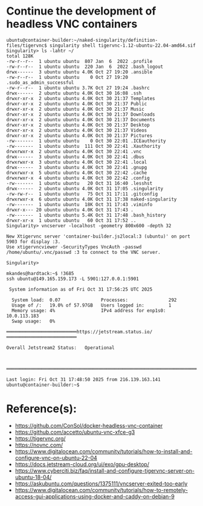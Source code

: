# Continue the development of headless VNC containers

```
ubuntu@container-builder:~/naked-singularity/definition-files/tigervnc$ singularity shell tigervnc-1.12-ubuntu-22.04-amd64.sif 
Singularity> ls -lahtr ~/
total 128K
-rw-r--r--  1 ubuntu ubuntu  807 Jan  6  2022 .profile
-rw-r--r--  1 ubuntu ubuntu  220 Jan  6  2022 .bash_logout
drwx------  3 ubuntu ubuntu 4.0K Oct 27 19:20 .ansible
-rw-r--r--  1 ubuntu ubuntu    0 Oct 27 19:20 .sudo_as_admin_successful
-rw-r--r--  1 ubuntu ubuntu 3.7K Oct 27 19:24 .bashrc
drwx------  2 ubuntu ubuntu 4.0K Oct 30 16:08 .ssh
drwxr-xr-x  2 ubuntu ubuntu 4.0K Oct 30 21:37 Templates
drwxr-xr-x  2 ubuntu ubuntu 4.0K Oct 30 21:37 Public
drwxr-xr-x  2 ubuntu ubuntu 4.0K Oct 30 21:37 Music
drwxr-xr-x  2 ubuntu ubuntu 4.0K Oct 30 21:37 Downloads
drwxr-xr-x  2 ubuntu ubuntu 4.0K Oct 30 21:37 Documents
drwxr-xr-x  2 ubuntu ubuntu 4.0K Oct 30 21:37 Desktop
drwxr-xr-x  2 ubuntu ubuntu 4.0K Oct 30 21:37 Videos
drwxr-xr-x  2 ubuntu ubuntu 4.0K Oct 30 21:37 Pictures
-rw-------  1 ubuntu ubuntu    0 Oct 30 22:01 .ICEauthority
-rw-------  1 ubuntu ubuntu  111 Oct 30 22:41 .Xauthority
drwxrwxr-x  2 ubuntu ubuntu 4.0K Oct 30 22:41 .vnc
drwx------  3 ubuntu ubuntu 4.0K Oct 30 22:41 .dbus
drwxrwxr-x  3 ubuntu ubuntu 4.0K Oct 30 22:41 .local
drwx------  3 ubuntu ubuntu 4.0K Oct 30 22:41 .gnupg
drwxrwxr-x  5 ubuntu ubuntu 4.0K Oct 30 22:42 .cache
drwxrwxr-x  4 ubuntu ubuntu 4.0K Oct 30 22:42 .config
-rw-------  1 ubuntu ubuntu   20 Oct 31 16:40 .lesshst
drwx------  2 ubuntu ubuntu 4.0K Oct 31 17:05 .singularity
-rw-rw-r--  1 ubuntu ubuntu   75 Oct 31 17:11 .gitconfig
drwxrwxr-x  6 ubuntu ubuntu 4.0K Oct 31 17:38 naked-singularity
-rw-------  1 ubuntu ubuntu  18K Oct 31 17:43 .viminfo
drwxr-x--- 20 ubuntu ubuntu 4.0K Oct 31 17:43 .
-rw-------  1 ubuntu ubuntu 5.4K Oct 31 17:48 .bash_history
drwxr-xr-x  1 ubuntu ubuntu   60 Oct 31 17:52 ..
Singularity> vncserver -localhost -geometry 800x600 -depth 32

New Xtigervnc server 'container-builder.js2local:3 (ubuntu)' on port 5903 for display :3.
Use xtigervncviewer -SecurityTypes VncAuth -passwd /home/ubuntu/.vnc/passwd :3 to connect to the VNC server.

Singularity>
```

```
mkandes@hardtack:~$ !3685
ssh ubuntu@149.165.159.173 -L 5901:127.0.0.1:5901

 System information as of Fri Oct 31 17:56:25 UTC 2025

  System load:  0.07               Processes:               292
  Usage of /:   19.0% of 57.97GB   Users logged in:         1
  Memory usage: 4%                 IPv4 address for enp1s0: 10.0.113.183
  Swap usage:   0%

══════════════════════════https://jetstream.status.io/══════════════════════════

Overall Jetstream2 Status:   Operational 



════════════════════════════════════════════════════════════════════════════════

Last login: Fri Oct 31 17:48:50 2025 from 216.139.163.141
ubuntu@container-builder:~$
```

# Reference(s):
- https://github.com/ConSol/docker-headless-vnc-container
- https://github.com/accetto/ubuntu-vnc-xfce-g3
- https://tigervnc.org/
- https://novnc.com/
- https://www.digitalocean.com/community/tutorials/how-to-install-and-configure-vnc-on-ubuntu-22-04
- https://docs.jetstream-cloud.org/ui/exo/gpu-desktop/
- https://www.cyberciti.biz/faq/install-and-configure-tigervnc-server-on-ubuntu-18-04/
- https://askubuntu.com/questions/1375111/vncserver-exited-too-early
- https://www.digitalocean.com/community/tutorials/how-to-remotely-access-gui-applications-using-docker-and-caddy-on-debian-9

